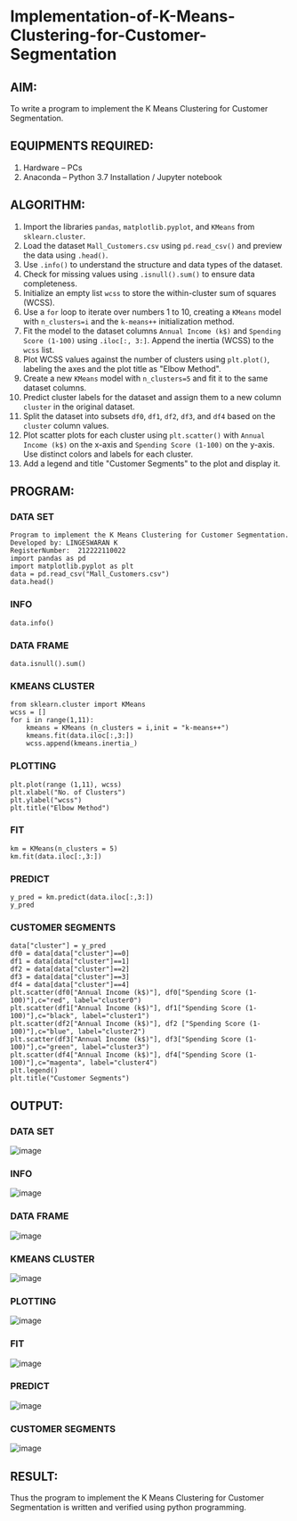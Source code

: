 # Implementation-of-K-Means-Clustering-for-Customer-Segmentation

## AIM:
To write a program to implement the K Means Clustering for Customer Segmentation.

## EQUIPMENTS REQUIRED:
1. Hardware – PCs
2. Anaconda – Python 3.7 Installation / Jupyter notebook

## ALGORITHM:
1. Import the libraries `pandas`, `matplotlib.pyplot`, and `KMeans` from `sklearn.cluster`.  
2. Load the dataset `Mall_Customers.csv` using `pd.read_csv()` and preview the data using `.head()`.  
3. Use `.info()` to understand the structure and data types of the dataset.  
4. Check for missing values using `.isnull().sum()` to ensure data completeness.  
5. Initialize an empty list `wcss` to store the within-cluster sum of squares (WCSS).  
6. Use a `for` loop to iterate over numbers 1 to 10, creating a `KMeans` model with `n_clusters=i` and the `k-means++` initialization method.  
7. Fit the model to the dataset columns `Annual Income (k$)` and `Spending Score (1-100)` using `.iloc[:, 3:]`. Append the inertia (WCSS) to the `wcss` list.  
8. Plot WCSS values against the number of clusters using `plt.plot()`, labeling the axes and the plot title as "Elbow Method".  
9. Create a new `KMeans` model with `n_clusters=5` and fit it to the same dataset columns.  
10. Predict cluster labels for the dataset and assign them to a new column `cluster` in the original dataset.  
11. Split the dataset into subsets `df0`, `df1`, `df2`, `df3`, and `df4` based on the `cluster` column values.  
12. Plot scatter plots for each cluster using `plt.scatter()` with `Annual Income (k$)` on the x-axis and `Spending Score (1-100)` on the y-axis. Use distinct colors and labels for each cluster.  
13. Add a legend and title "Customer Segments" to the plot and display it.
## PROGRAM:
### DATA SET
```
Program to implement the K Means Clustering for Customer Segmentation.
Developed by: LINGESWARAN K
RegisterNumber:  212222110022
import pandas as pd
import matplotlib.pyplot as plt
data = pd.read_csv("Mall_Customers.csv")
data.head()
```
### INFO
```
data.info()
```
### DATA FRAME
```
data.isnull().sum()
```
### KMEANS CLUSTER
```
from sklearn.cluster import KMeans
wcss = []
for i in range(1,11):
    kmeans = KMeans (n_clusters = i,init = "k-means++")
    kmeans.fit(data.iloc[:,3:])
    wcss.append(kmeans.inertia_)
```
### PLOTTING
```
plt.plot(range (1,11), wcss)
plt.xlabel("No. of Clusters")
plt.ylabel("wcss")
plt.title("Elbow Method")
```
### FIT
```
km = KMeans(n_clusters = 5)
km.fit(data.iloc[:,3:])
```
### PREDICT
```
y_pred = km.predict(data.iloc[:,3:])
y_pred
```
### CUSTOMER SEGMENTS
```
data["cluster"] = y_pred
df0 = data[data["cluster"]==0]
df1 = data[data["cluster"]==1]
df2 = data[data["cluster"]==2]
df3 = data[data["cluster"]==3]
df4 = data[data["cluster"]==4]
plt.scatter(df0["Annual Income (k$)"], df0["Spending Score (1-100)"],c="red", label="cluster0")
plt.scatter(df1["Annual Income (k$)"], df1["Spending Score (1-100)"],c="black", label="cluster1")
plt.scatter(df2["Annual Income (k$)"], df2 ["Spending Score (1-100)"],c="blue", label="cluster2")
plt.scatter(df3["Annual Income (k$)"], df3["Spending Score (1-100)"],c="green", label="cluster3")
plt.scatter(df4["Annual Income (k$)"], df4["Spending Score (1-100)"],c="magenta", label="cluster4")
plt.legend()
plt.title("Customer Segments")
```
## OUTPUT:
### DATA SET
![image](https://github.com/user-attachments/assets/57e3f8e4-9816-48b8-bb29-2a343480b618)

### INFO
![image](https://github.com/user-attachments/assets/92f645da-802f-4e3b-a240-9d9a81be3bfe)

### DATA FRAME
![image](https://github.com/user-attachments/assets/a7f028ee-796a-447e-87ed-ef0f2403a76f)

### KMEANS CLUSTER
![image](https://github.com/user-attachments/assets/e457b7a9-be2d-44fa-9f04-e575352e3adf)

### PLOTTING
![image](https://github.com/user-attachments/assets/cd7b9118-672b-438a-80b4-8c7baf0f0eeb)

### FIT

![image](https://github.com/user-attachments/assets/6d258db8-6397-42ad-8120-d7a77176cff6)

### PREDICT
![image](https://github.com/user-attachments/assets/c7df6937-6722-4d4c-bff5-3d166ae2849b)


### CUSTOMER SEGMENTS
![image](https://github.com/user-attachments/assets/52b712d5-4c60-48f0-9e80-b6bb617feb36)



## RESULT:
Thus the program to implement the K Means Clustering for Customer Segmentation is written and verified using python programming.
